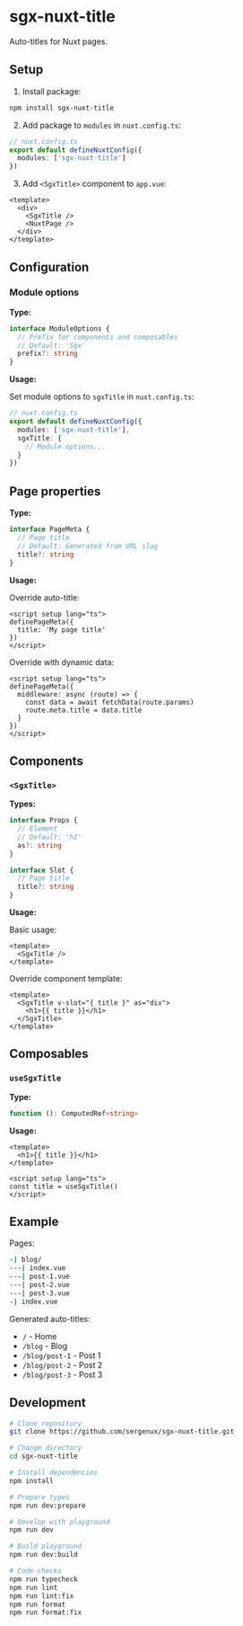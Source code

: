 # sgx-nuxt-title

Auto-titles for Nuxt pages.

## Setup

1.  Install package:

```bash
npm install sgx-nuxt-title
```

2. Add package to `modules` in `nuxt.config.ts`:

```ts
// nuxt.config.ts
export default defineNuxtConfig({
  modules: ['sgx-nuxt-title']
})
```

3. Add `<SgxTitle>` component to `app.vue`:

```vue
<template>
  <div>
    <SgxTitle />
    <NuxtPage />
  </div>
</template>
```

## Configuration

### Module options

**Type:**

```ts
interface ModuleOptions {
  // Prefix for components and composables
  // Default: 'Sgx'
  prefix?: string
}
```

**Usage:**

Set module options to `sgxTitle` in `nuxt.config.ts`:

```ts
// nuxt.config.ts
export default defineNuxtConfig({
  modules: ['sgx-nuxt-title'],
  sgxTitle: {
    // Module options...
  }
})
```

## Page properties

**Type:**

```ts
interface PageMeta {
  // Page title
  // Default: Generated from URL slug
  title?: string
}
```

**Usage:**

Override auto-title:

```vue
<script setup lang="ts">
definePageMeta({
  title: 'My page title'
})
</script>
```

Override with dynamic data:

```vue
<script setup lang="ts">
definePageMeta({
  middleware: async (route) => {
    const data = await fetchData(route.params)
    route.meta.title = data.title
  }
})
</script>
```

## Components

### `<SgxTitle>`

**Types:**

```ts
interface Props {
  // Element
  // Default: 'h1'
  as?: string
}

interface Slot {
  // Page title
  title?: string
}
```

**Usage:**

Basic usage:

```vue
<template>
  <SgxTitle />
</template>
```

Override component template:

```vue
<template>
  <SgxTitle v-slot="{ title }" as="div">
    <h1>{{ title }}</h1>
  </SgxTitle>
</template>
```

## Composables

### `useSgxTitle`

**Type:**

```ts
function (): ComputedRef<string>
```

**Usage:**

```vue
<template>
  <h1>{{ title }}</h1>
</template>

<script setup lang="ts">
const title = useSgxTitle()
</script>
```

## Example

Pages:

```bash [Directory Structure]
-| blog/
---| index.vue
---| post-1.vue
---| post-2.vue
---| post-3.vue
-| index.vue
```

Generated auto-titles:

- `/` - Home
- `/blog` - Blog
- `/blog/post-1` - Post 1
- `/blog/post-2` - Post 2
- `/blog/post-3` - Post 3

## Development

```bash
# Clone repository
git clone https://github.com/sergenux/sgx-nuxt-title.git

# Change directory
cd sgx-nuxt-title

# Install dependencies
npm install

# Prepare types
npm run dev:prepare

# Develop with playground
npm run dev

# Build playground
npm run dev:build

# Code checks
npm run typecheck
npm run lint
npm run lint:fix
npm run format
npm run format:fix
```
